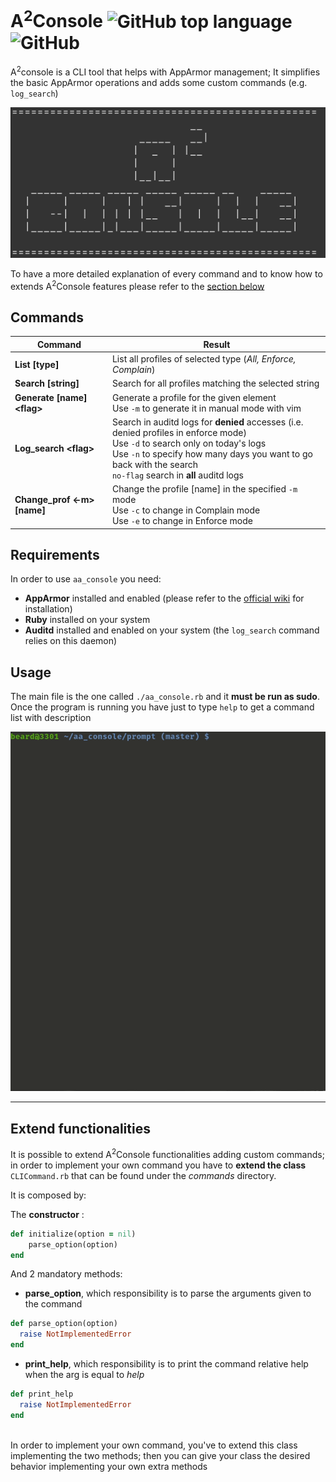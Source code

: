# A<sup>2</sup>Console ![GitHub top language](https://img.shields.io/github/languages/top/beard33/aa_console.svg?color=9b111e&label=Ruby) ![GitHub](https://img.shields.io/github/license/beard33/aa_console.svg?color=0078d7)

A<sup>2</sup>console is a CLI tool that helps with AppArmor management; It simplifies the basic AppArmor operations and adds some custom commands (e.g. `log_search`) </br>

![](img/start.png)

To have a more detailed explanation of every command and to know how to extends A<sup>2</sup>Console features please refer to the [section below](https://github.com/beard33/aa_console#extend-functionalities)</br>

## Commands
| Command | Result  |
|---      |---      |
| **List [type]** | List all profiles of selected type (_All, Enforce, Complain_)  |
|  **Search [string]** | Search for all profiles matching the selected string  |
|  **Generate [name] \<flag\>**| Generate a profile for the given element <br> Use `-m` to generate it in manual mode with vim|
|  **Log_search \<flag\>**| Search in auditd logs for __denied__ accesses (i.e. denied profiles in enforce mode) <br> Use `-d` to search only on today's logs <br> Use `-n` to specify how many days you want to go back with the search <br> `no-flag` search in **all** auditd logs|
| **Change_prof <-m> [name]**| Change the profile [name] in the specified `-m` mode <br> Use `-c` to change in Complain mode <br> Use `-e` to change in Enforce mode |


## Requirements
In order to use `aa_console` you need:
* **AppArmor** installed and enabled (please refer to the [official wiki](https://gitlab.com/apparmor/apparmor/wikis/home) for installation)
* **Ruby** installed on your system
* **Auditd** installed and enabled on your system (the `log_search` command relies on this daemon)

## Usage
The main file is the one called `./aa_console.rb` and it **must be run as sudo**. Once the program is running you have just to type `help` to get a command list with description </br>

![](img/help.gif)

---

## Extend functionalities
It is possible to extend A<sup>2</sup>Console functionalities adding custom commands; in order to implement your own command you have to **extend the class** `CLICommand.rb` that can be found under the _commands_ directory. <br>

It is composed by: <br>


The **constructor** :
``` ruby
def initialize(option = nil)
    parse_option(option)
end
```
And 2 mandatory methods:
* **parse_option**, which responsibility is to parse the arguments given to the command
``` ruby
def parse_option(option)
  raise NotImplementedError
end
```
* **print_help**, which responsibility is to print the command relative help when the arg is equal to _help_
``` ruby
def print_help
  raise NotImplementedError
end
```
<br>
In order to implement your own command, you've to extend this class implementing the two methods; then you can give your class the desired behavior implementing your own extra methods

